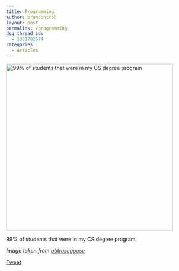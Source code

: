 ```yaml
---
title: Programming
author: brandontreb
layout: post
permalink: /programming
dsq_thread_id:
  - 1361702674
categories:
  - Articles
---
```

<div class="wp-caption alignnone" style="width: 460px">
  <img title="Programming" src="http://abstrusegoose.com/strips/computer_science_major.PNG" alt="99% of students that were in my CS degree program" width="450" /> 
  
  <p class="wp-caption-text">
    99% of students that were in my CS degree program
  </p>
</div>

*Image taken from [abtrusegoose][1]*

<div style="">
  <a href="http://twitter.com/share" class="twitter-share-button" data-count="horizontal" data-text="Programming" data-url="http://brandontreb.com/programming"  data-via="brandontreb" data-related="brandontreb:">Tweet</a>
</div>

 [1]: http://abstrusegoose.com/strips/computer_science_major.PNG